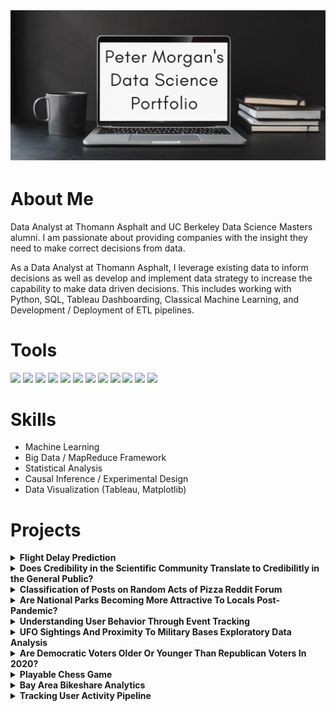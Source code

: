 <img src="https://github.com/superpeter55/superpeter55/blob/main/Peter%20Morgan.png" alt="banner that says Sarah hart Landolt - software developer, artist, designer">

# About Me

Data Analyst at Thomann Asphalt and UC Berkeley Data Science Masters alumni. I am passionate about providing companies with the insight they need to make correct decisions from data.

As a Data Analyst at Thomann Asphalt, I leverage existing data to inform decisions as well as develop and implement data strategy to increase the capability to make data driven decisions. This includes working with Python, SQL, Tableau Dashboarding, Classical Machine Learning, and Development / Deployment of ETL pipelines.

# Tools

<img src="https://img.shields.io/badge/Python-FFD43B?style=for-the-badge&logo=python&logoColor=darkgreen"/> <img src="https://img.shields.io/badge/R-276DC3?style=for-the-badge&logo=r&logoColor=white"/> <img src="https://img.shields.io/badge/scikit_learn-F7931E?style=for-the-badge&logo=scikit-learn&logoColor=white">
<img src="https://img.shields.io/badge/MySQL-00000F?style=for-the-badge&logo=mysql&logoColor=white"/> <img src="https://img.shields.io/badge/Pandas-2C2D72?style=for-the-badge&logo=pandas&logoColor=white"/> <img src="https://img.shields.io/badge/Numpy-777BB4?style=for-the-badge&logo=numpy&logoColor=white"/> <img src="https://img.shields.io/badge/GitHub-100000?style=for-the-badge&logo=github&logoColor=white"/> <img src="https://img.shields.io/badge/Tableau-E97627?style=for-the-badge&logo=Tableau&logoColor=white"/> <img src="https://img.shields.io/badge/Linux-FCC624?style=for-the-badge&logo=linux&logoColor=black"/> <img src="https://img.shields.io/badge/Apache_Spark-FFFFFF?style=for-the-badge&logo=apachespark&logoColor=#E35A16"/> <img src="https://img.shields.io/badge/Jupyter-F37626.svg?&style=for-the-badge&logo=Jupyter&logoColor=white"/> <img src="https://img.shields.io/badge/Markdown-000000?style=for-the-badge&logo=markdown&logoColor=white"/>

# Skills
- Machine Learning
- Big Data / MapReduce Framework
- Statistical Analysis
- Causal Inference / Experimental Design
- Data Visualization (Tableau, Matplotlib)

# Projects
<details>
  <summary><b> Flight Delay Prediction </b></summary>
    
  ### Description
  
  Mitigating the logistical and financial impact of airport delays has never been more
important for aviation logistics companies to compete and succeed, and the new
forecasting tool from the Flight Delay All-Stars can give these companies 2 hours
advance notice if a flight will be delayed by at least 15 minutes, and do so with AUCROC performance of over 80.7%. The AllStars accomplished this feat by creating a data pipeline of flight, weather, and
airport data, which when processed, feeds a logistic regression model with a logloss cost function. Blocked time-series cross validated data, rebalanced by
undersampling non-delayed flights from 2015-2020, is used to train the model, and
2021 data is used for testing. While features used for the model were selected from
the original data pipeline via linear regression using L1 regularization, additional
features were engineered, such as the frequency of delays from the same airport in
earlier time-windows, the pagerank of the airport graph and an airline ranking. In the
final logistic regression model, grid search was used to tune the regularization
parameter. Finally, the results were compared to an XGBoost ensemble model. Our score of 80.7% AUC ranked as the highest score in the entire class.

  ### Tools Used
   
  <img src="https://img.shields.io/badge/Python-FFD43B?style=for-the-badge&logo=python&logoColor=darkgreen" /> <img src="https://img.shields.io/badge/Apache_Spark-FFFFFF?style=for-the-badge&logo=apachespark&logoColor=#E35A16" /> <img src="https://img.shields.io/badge/microsoft%20azure-0089D6?style=for-the-badge&logo=microsoft-azure&logoColor=white" />
   <br/>
    
  ### Techniques Used
  - Machine Learning
  - Data Cleaning and Joining
  - Feature Engineering
  - Feature Selection Using L1 Regularization
  - Undersampling of Unblanced Data
  - Blocked Time Series Cross Validation
  - Model Iteration (Logistic Regression, Decision Trees, Random Forest, XGBoost)
  - Parameter and Hyperparameter Tuning
    
  ### Report and Code
  [Flight Delay Prediction](https://github.com/superpeter55/superpeter55/blob/main/Projects/flight_delay_prediction/FP_Section5_Group3_Phase4.pdf)
</details>

<details>
  <summary><b> Does Credibility in the Scientific Community Translate to Credibilitly in the General Public? </b></summary>
    
  ### Description
  
  There's a growing phenomena of skepticism and outright rejection of scientific findings across the world, critically dubbed the Anti-Science movement. The common hypothesis is that people are less likely to accept peer-reviewed, published scientific findings and more likely to accept anecdotal findings of like-minded individuals. Some of this phenomena is attributed to a Fake News crisis, where it has become increasingly easy to spread misinformation over social media platforms. The assumption in research regarding Fake News is that the creators are intentionally misleading people to believe that the fake news is in fact credible. However, we posit that distrust of the scientific community has become so pervasive that it is instead the association with a peer reviewed scientific journal that makes new findings less credible to the general public
  
  Contrary to our hypothesis, we discovered that the perception of peer review increased the trustworthiness of claims. After running our experiment, we found that those who received treatment were around 10% more likely to trust the claim. This result was statistically significant at a 95% confidence level.

  ### Tools Used
   
  <img src="https://img.shields.io/badge/R-276DC3?style=for-the-badge&logo=r&logoColor=white" /> <img src="https://img.shields.io/badge/Markdown-000000?style=for-the-badge&logo=markdown&logoColor=white" /> <img src="https://img.shields.io/badge/GitHub-100000?style=for-the-badge&logo=github&logoColor=white" />
   <br/>
    
  ### Techniques Used
  - Experimental Design
  - Power Analysis
  - Non-Compliance and Attrition Analysis
  - Linear Modeling
    
  ### Report and Code
  [Project Report](https://github.com/superpeter55/superpeter55/blob/main/Projects/scientific_credibility/Project.pdf)
  
  [R Markdown for Report](https://github.com/superpeter55/w241_final/blob/main/Project.rmd)  
  </details>

<details>
  <summary><b> Classification of Posts on Random Acts of Pizza Reddit Forum </b></summary>
    
  ### Description
  
  Random Acts of Pizza is a reddit forum where users request pizza in the hopes that another member of the forum will purchase pizza for them. Posts in this forum typically consist of a user providing a reason as to why they deserve to be sent a pizza. The purpose of this project was to classify at the time of the post, which posts would receive pizza.
  
  Feature engineering was performed on our data and was compared against our baseline to determine which features would be useful in our model. Some of our successful features that improved performance were timestamp analysis, basic sentiment analysis, and a word count vectorization. Our features that did not increase performance include using Naive Bayes generative probabilities as a feature and normalization of numeric data. After we determined the features that were most important, we compared classifiers and found that Random Forest performed best. On our dev data, we received a score of 77% but when we submitted our results on the test data, we received a score of 55%
  
  ### Limitations and Lessons Learned
  
  The main reason we saw this drop in accuracy was because our training data was imbalanced and a small dataset. Our training data had around 4000 examples and only 25% of the examples in the training data received pizza. The test data was split 50/50 so this resulted in our model having reasonable precision but really bad recall. After submission of this project, we realized we should have optimized our classifier based on AUC instead of accuracy because it works better on imbalanced data. When we did this, we had a score of around 77%.

  ### Tools Used
   
  <img src="https://img.shields.io/badge/Python-FFD43B?style=for-the-badge&logo=python&logoColor=darkgreen" /> <img src="https://img.shields.io/badge/scikit_learn-F7931E?style=for-the-badge&logo=scikit-learn&logoColor=white" /> <img src="https://img.shields.io/badge/Numpy-777BB4?style=for-the-badge&logo=numpy&logoColor=white" /> <img src="https://img.shields.io/badge/Pandas-2C2D72?style=for-the-badge&logo=pandas&logoColor=white" /> <img src="https://img.shields.io/badge/Jupyter-F37626.svg?&style=for-the-badge&logo=Jupyter&logoColor=white" />
   <br/>
    
  ### Techniques Used
  - Supervised Machine Learning
  - Cross Validation
  - Feature Engineering
  - Data Cleaning
    
  ### Notebook
  [Project Report](https://github.com/superpeter55/w207_final_project_pizza/blob/assignment/baseline.ipynb)
  
  </details>


<details>
  <summary><b> Are National Parks Becoming More Attractive To Locals Post-Pandemic? </b></summary>
    
  ### Description
  
  With travel restrictions, border closures and shutdown of businesses across the globe throughout the pandemic, the
tourism industry has taken a significant financial hit and its outlook is still uncertain. According to the United Nations
World Tourism Organization (UNWTO), international tourist arrivals have fallen 72% between January 2020 and July
2021 for the Americas. For the world, the overall decline in the same period was reported to be 85%.
  
  This report seeks to answer the following research question. With statewide travel guidelines to avoid non-essential out-of-state and out-of-country travel in effect throughout the pandemic, our hypothesis is that this would heighten residents’ interest in taking local trips and exploring nature in sites near them during and shortly post-reopening. The purpose of this research is to examine the effect of the pandemic on visitation to national parks. Our goal is to determine the relationship between the number of visitations to parks in the United States and variables including the number of COVID-19 cases and vaccination rate. We will use a causal model to address this research question and determine if higher vaccination rates and lower COVID cases cause more national park visits.

  Interestingly, we determined that monthly park visits have increased with increased COVID cases, COVID deaths, and vaccination numbers. We believe this is due to reduced out-of-state travel and forcing people to find alternative activities during the pandemic like visit parks. More details can be found in the final report below.

  ### Tools Used
   
  <img src="https://img.shields.io/badge/R-276DC3?style=for-the-badge&logo=r&logoColor=white" /> <img src="https://img.shields.io/badge/Markdown-000000?style=for-the-badge&logo=markdown&logoColor=white" /> <img src="https://img.shields.io/badge/GitHub-100000?style=for-the-badge&logo=github&logoColor=white" />
   <br/>
    
  ### Techniques Used
  - Linear Modeling / Least Squares Regression
  - F Tests for Coefficient Significance
  - Evaluation of Classical Linear Model (CLM) assumptions
  - Omitted Variable Bias analysis
  - Logarithmic transformation of data
  - Data visualization
  - Exploratory data analysis
  - Data cleaning
    
  ### Report and Code
  [Project Report](https://github.com/superpeter55/superpeter55/blob/main/Projects/w203_final/W203%20Final%20Report%2C%20Peter%2C%20Frances%2C%20Nitin.pdf)
  
  [R Markdown for Report](https://github.com/superpeter55/superpeter55/blob/main/Projects/w203_final/Final_Report.Rmd)  
  </details>

<details>
  <summary><b> Understanding User Behavior Through Event Tracking </b></summary>
  
  ### Description
  
  The data engineering court at Renaissance Games is pleased to present our lords and ladies with an analytics pipeline to keep a watchful eye on the activities of the merchants within the market and also to note the comings of knights and ladies in the guilds.
  
  Our sorcery (stack) of choice is as follows:
  
  - Apache Bench - "game client" sending player events into data pipeline
  - Flask - app that runs the game Application Programming Interface
  - Kafka - platform for ingesting streaming data and passing to downstream applications
  - Spark - tool to filter and transform data and push to or pull from HDFS (Hadoop Distributed File System)
  - Hadoop - distributed file system for managing parquet files
  - Hive - intermediary to track and agree upon schema and create tables
  - Presto - query tool for summarizing and reporting analytics on purchases and guild activity
  
  For a detailed breakdown of randomly and manually generated events, prithee see the project report linked below.

  Gramercy
  
  ### Additional Tools Used
  <img src="https://img.shields.io/badge/Docker-2CA5E0?style=for-the-badge&logo=docker&logoColor=white"/> <img src="https://img.shields.io/badge/Python-FFD43B?style=for-the-badge&logo=python&logoColor=darkgreen"/> <img src="https://img.shields.io/badge/Google_Cloud-4285F4?style=for-the-badge&logo=google-cloud&logoColor=white"/> <img src="https://img.shields.io/badge/Jupyter-F37626.svg?&style=for-the-badge&logo=Jupyter&logoColor=white"/> <img src="https://img.shields.io/badge/Linux-FCC624?style=for-the-badge&logo=linux&logoColor=black"/> <img src="https://img.shields.io/badge/GitHub-100000?style=for-the-badge&logo=github&logoColor=white"/>
  
  ### Report and Code
  [Report](https://github.com/superpeter55/superpeter55/blob/main/Projects/data-engineering-final-project/Project_3.ipynb)
  
  [Game API](https://github.com/superpeter55/superpeter55/blob/main/Projects/data-engineering-final-project/game_api.py)
  
  [Docker Compose File](https://github.com/superpeter55/superpeter55/blob/main/Projects/data-engineering-final-project/docker-compose.yml)
  </details>

<details>
  <summary><b> UFO Sightings And Proximity To Military Bases Exploratory Data Analysis</b></summary>
  
  ### Description
  This research examines various relationships between UFO sightings, military bases, and population in the United States. The data suggests that UFO sightings have increased rapidly in the early 2010s and less so in recent years. States with higher populations tend to have more sightings. After we normalize the data against population, Vermont, Montana, and Alaska appear to have the highest per capita sightings. Interestingly, Vermont and Alaska are among the states with the most military bases per capita as well. Our data demonstrates a positive relationship between the number of UFO sightings and the number of military bases. 
  
  Given the limitation of the data and the approach this research relies upon, the findings are for exploratory purposes and are not intended to draw any conclusions. The report and exploratory notebook are linked below.
  
  ### Tools Used
  <img src="https://img.shields.io/badge/Python-FFD43B?style=for-the-badge&logo=python&logoColor=darkgreen"/> <img src="https://img.shields.io/badge/Pandas-2C2D72?style=for-the-badge&logo=pandas&logoColor=white"/> <img src="https://img.shields.io/badge/Jupyter-F37626.svg?&style=for-the-badge&logo=Jupyter&logoColor=white"/> <img src="https://img.shields.io/badge/GitHub-100000?style=for-the-badge&logo=github&logoColor=white"/>
  
  ### Report and Code
  [Report](https://github.com/superpeter55/superpeter55/blob/main/Projects/aliens/Project2_Final_Report.pdf)
  
  [Exploratory Notebook](https://github.com/superpeter55/superpeter55/blob/main/Projects/aliens/Project_Code.ipynb)
  </details>

<details>
  <summary><b>Are Democratic Voters Older Or Younger Than Republican Voters In 2020?</b></summary>
  
  ### Description
  In American politics, understanding voter demographics is very important. A good understanding of voter
demographics allows political parties and individual candidates to portray a message that can better connect
with its intended audience.
  
  Our research question scratches the surface of achieving this goal. By understanding basic demographics like
age, we can then conduct follow up research on what messages are more effective on certain age groups.
Research like this can lead to more informed decisions for campaigns and individual candidates.
  
  In this research we have determined that democratic voters mean age is not the same as republican voters
mean age at a 95% confidence level. However, the true difference is not very large which means a low
practical significance and results that do not help us too much. If anything, we did learn that to understand
political party demographics in America, we must look beyond age.
  
  ### Tools Used
  <img src="https://img.shields.io/badge/R-276DC3?style=for-the-badge&logo=r&logoColor=white"/> <img src="https://img.shields.io/badge/Markdown-000000?style=for-the-badge&logo=markdown&logoColor=white"/> <img src="https://img.shields.io/badge/GitHub-100000?style=for-the-badge&logo=github&logoColor=white"/>
  
  ### Techniques Used
  - Hypothesis Testing (Two Sample T-Test)
  - Practical Significance Evaluation (Cohen's D)
  - Data Visualization
  - Data Collecting / Cleaning
  
  ### Report and Code
  [Report](https://github.com/superpeter55/superpeter55/blob/main/Projects/voter_ages/Lab%201_%20Question%201.pdf)
  
  [R Markdown File](https://github.com/superpeter55/superpeter55/blob/main/Projects/voter_ages/Morgan_Lin_Lam_%20Q1.Rmd)
  
</details>

<details>
  <summary><b>Playable Chess Game </b></summary>
  
  ### Description
  
  An interactive chess game that is playable at the command line of a terminal. Simply run the chess.py file linked below in a terminal to play. Development was executed using best practices in Object Oriented Programming. 
  
  The game features a menu system that has 4 options for the user to choose. Option 1 is to begin a game of chess. Option 2 brings up a URL to the rules of chess wikipedia page. Option 3 brings up instructions on how to make moves and option 4 exits the app. The game pieces are represented by abbreviations outlined in [this](https://github.com/superpeter55/superpeter55/blob/main/Projects/chess/Piece%20Keys.txt) file. Feel free to download the chess.py file and play!
  
  <img src="https://github.com/superpeter55/superpeter55/blob/main/Projects/chess/example%20image.PNG" />
  
  ### Tools Used
  
  <img src="https://img.shields.io/badge/Python-FFD43B?style=for-the-badge&logo=python&logoColor=darkgreen" /> <img src="https://img.shields.io/badge/windows%20terminal-4D4D4D?style=for-the-badge&logo=windows%20terminal&logoColor=white" /> <img src="https://img.shields.io/badge/GitHub-100000?style=for-the-badge&logo=github&logoColor=white" />
  
  ### Techniques Used
  - Object Oriented Programming
  
  ### Code
  [chess.py](https://github.com/superpeter55/superpeter55/blob/main/Projects/chess/chess.py)
  
</details>

<details>
  <summary><b>Bay Area Bikeshare Analytics</b></summary>
  
  ### Description
  I analyze data from [Lyft Bay Wheels](https://www.lyft.com/bikes/bay-wheels) to provide insight that will increase ridership. After analysis and queries, I recommend creating a slightly cheaper commuter plan that allows users to ride bikes only during commuter hours. My second recommendation is to offer 3 months of free membership to new customers that subscribe to a yearly plan in the cities of San Jose, Palo Alto, Redwood City and Mountain View. 
  
  The analysis process and the reasoning behind these recommendations can be found in the report outlined below.
  
  ### Tools Used
  <img src="https://img.shields.io/badge/MySQL-00000F?style=for-the-badge&logo=mysql&logoColor=white"/> <img src="https://img.shields.io/badge/Python-FFD43B?style=for-the-badge&logo=python&logoColor=darkgreen"/> <img src="https://img.shields.io/badge/Pandas-2C2D72?style=for-the-badge&logo=pandas&logoColor=white"/> <img src="https://img.shields.io/badge/Google_Cloud-4285F4?style=for-the-badge&logo=google-cloud&logoColor=white"/> <img src="https://img.shields.io/badge/GitHub-100000?style=for-the-badge&logo=github&logoColor=white"/>
  
  ### Report
  [Bay Area Bikeshare Analytics](https://github.com/superpeter55/superpeter55/blob/main/Projects/bikeshare/Project_1.ipynb)
  
</details>

<details>
  <summary><b>Tracking User Activity Pipeline</b></summary>
  
  ### Description
This is a pipeline that lands user activity data from an online exam website to Hadoop Filesystem in a queryable format. Using Google Cloud Platform and Docker Containers, I fetch a nested json file of online exam data and build a pipeline using Kafka and Spark to prepare the data for analysis. PySpark queries are used to perform analytics on the data. The report linked below has a detailed breakdown of how my pipeline was built as well as my findings from this dataset.
    <br/>
  ### Tools Used

<img src="https://img.shields.io/badge/Apache_Spark-FFFFFF?style=for-the-badge&logo=apachespark&logoColor=#E35A16" /> <img src="https://img.shields.io/badge/Apache_Kafka-231F20?style=for-the-badge&logo=apache-kafka&logoColor=white" /> <img src="https://img.shields.io/badge/Google_Cloud-4285F4?style=for-the-badge&logo=google-cloud&logoColor=white" /> <img src="https://img.shields.io/badge/Docker-2CA5E0?style=for-the-badge&logo=docker&logoColor=white" /> <img src="https://img.shields.io/badge/MySQL-00000F?style=for-the-badge&logo=mysql&logoColor=white" /> <img src="https://img.shields.io/badge/json-5E5C5C?style=for-the-badge&logo=json&logoColor=white" /> <img src="https://img.shields.io/badge/Python-FFD43B?style=for-the-badge&logo=python&logoColor=darkgreen" /> <img src="https://img.shields.io/badge/Linux-FCC624?style=for-the-badge&logo=linux&logoColor=black" /> <img src="https://img.shields.io/badge/GitHub-100000?style=for-the-badge&logo=github&logoColor=white" /> <img src="https://img.shields.io/badge/Markdown-000000?style=for-the-badge&logo=markdown&logoColor=white" />
  
  ### Report
  [Tracking User Activity](https://github.com/superpeter55/superpeter55/blob/main/Projects/data-engineering-project2-superpeter55/Project_2_Report.md)
  </details>
